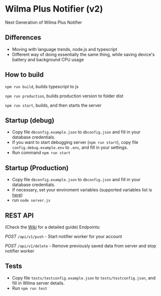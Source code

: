 # Wilma Plus Notifier (v2)
Next Generation of Wilma Plus Notifier

## Differences 

- Moving with language trends, node.js and typescript
- Different way of doing essentially the same thing, while saving device's battery and background CPU usage

## How to build
`npm run build`, builds typescript to js

`npm run production`, builds production version to folder dist

`npm run start`, builds, and then starts the server

## Startup (debug)
- Copy file `dbconfig.example.json` to `dbconfig.json` and fill in your database credentials.
- If you want to start debugging server (`npm run start`), copy file `config.debug.example.env` to `.env`, and fill in your settings.
- Run command `npm run start`

## Startup (Production)
- Copy file `dbconfig.example.json` to `dbconfig.json` and fill in your database credentials.
- If necessary, set your enviroment variables (supported variables list is [here](https://github.com/wilmaplus/notifier2/blob/master/docs/ENV.md))
- run `node server.js`

## REST API

(Check the [Wiki](https://github.com/developerfromjokela/notifier2/wiki) for a detailed guide)
Endpoints:

*POST* `/api/v1/push`   - Start notifier worker for your account

*POST* `/api/v1/delete` - Remove previously saved data from server and stop notifier worker

## Tests
- Copy file `tests/testconfig.example.json` to `tests/testconfig.json`, and fill in Wilma server details.
- Run `npm run test`
